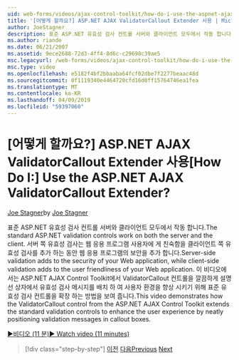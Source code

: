 ```yaml
---
uid: web-forms/videos/ajax-control-toolkit/how-do-i-use-the-aspnet-ajax-validatorcallout-extender
title: '[어떻게 할까요?] ASP.NET AJAX ValidatorCallout Extender 사용 | Microsoft 문서'
author: JoeStagner
description: 표준 ASP.NET 유효성 검사 컨트롤 서버와 클라이언트 모두에서 작동 합니다. 서버 쪽 유효성 검사 c 하는 동안 웹 응용 프로그램의 보안을 추가 하는 중...
ms.author: riande
ms.date: 06/21/2007
ms.assetid: 9ece2688-72d3-4ff4-8d6c-c29698c39ae5
msc.legacyurl: /web-forms/videos/ajax-control-toolkit/how-do-i-use-the-aspnet-ajax-validatorcallout-extender
msc.type: video
ms.openlocfilehash: e5182f4bf2bbaaba64fcf02dbe7f2277beaac48d
ms.sourcegitcommit: 0f1119340e4464720cfd16d0ff15764746ea1fea
ms.translationtype: MT
ms.contentlocale: ko-KR
ms.lasthandoff: 04/09/2019
ms.locfileid: "59397060"
---
```

# <a name="how-do-i-use-the-aspnet-ajax-validatorcallout-extender"></a><span data-ttu-id="f0a7c-105">[어떻게 할까요?] ASP.NET AJAX ValidatorCallout Extender 사용</span><span class="sxs-lookup"><span data-stu-id="f0a7c-105">[How Do I:] Use the ASP.NET AJAX ValidatorCallout Extender?</span></span>

<span data-ttu-id="f0a7c-106">[Joe Stagner](https://github.com/JoeStagner)</span><span class="sxs-lookup"><span data-stu-id="f0a7c-106">by [Joe Stagner](https://github.com/JoeStagner)</span></span>

<span data-ttu-id="f0a7c-107">표준 ASP.NET 유효성 검사 컨트롤 서버와 클라이언트 모두에서 작동 합니다.</span><span class="sxs-lookup"><span data-stu-id="f0a7c-107">The standard ASP.NET validation controls work on both the server and the client.</span></span> <span data-ttu-id="f0a7c-108">서버 쪽 유효성 검사는 웹 응용 프로그램 사용자에 게 친숙함을 클라이언트 쪽 유효성 검사를 추가 하는 동안 웹 응용 프로그램의 보안을 추가 합니다.</span><span class="sxs-lookup"><span data-stu-id="f0a7c-108">Server-side validation adds to the security of your Web application, while client-side validation adds to the user friendliness of your Web application.</span></span> <span data-ttu-id="f0a7c-109">이 비디오에서는 ASP.NET AJAX Control Toolkit에서 ValidatorCallout 컨트롤을 깔끔하게 설명선 상자에서 유효성 검사 메시지를 배치 하 여 사용자 환경을 향상 시키기 위해 표준 유효성 검사 컨트롤을 확장 하는 방법을 보여 줍니다.</span><span class="sxs-lookup"><span data-stu-id="f0a7c-109">This video demonstrates how the ValidatorCallout control from the ASP.NET AJAX Control Toolkit extends the standard validation controls to enhance the user experience by neatly positioning validation messages in callout boxes.</span></span>

[<span data-ttu-id="f0a7c-110">&#9654;비디오 (11 분)</span><span class="sxs-lookup"><span data-stu-id="f0a7c-110">&#9654; Watch video (11 minutes)</span></span>](https://channel9.msdn.com/Blogs/ASP-NET-Site-Videos/how-do-i-use-the-aspnet-ajax-validatorcallout-extender)

> [!div class="step-by-step"]
> <span data-ttu-id="f0a7c-111">[이전](how-do-i-use-the-numericupdown-extender-control.md)
> [다음](how-do-i-use-the-aspnet-ajax-resizablecontrol-extender.md)</span><span class="sxs-lookup"><span data-stu-id="f0a7c-111">[Previous](how-do-i-use-the-numericupdown-extender-control.md)
[Next](how-do-i-use-the-aspnet-ajax-resizablecontrol-extender.md)</span></span>
